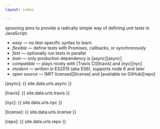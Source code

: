 ```yaml
---
layout: index

---
```


spooning aims to provide a radically simple way of defining unit tests in JavaScript.

 - _easy_  — no test-specific syntax to learn
 - _flexible_ — define tests with Promises, callbacks, or synchronously
 - _fast_ — optionally run tests in parallel
 - _lean_ — only production dependency is [async][async]
 - _compatible_ — plays nicely with [Travis CI][travis] and [nyc][nyc]
 - _modern_ — written in ES2015 (aka ES6), supports node 6 and later
 - _open source_ — [MIT licensed][license] and [available on GitHub][repo]


[async]: {{ site.data.urls.async }}

[travis]: {{ site.data.urls.travis }}

[nyc]: {{ site.data.urls.nyc }}

[license]: {{ site.data.urls.license }}

[repo]: {{ site.data.urls.repo }}